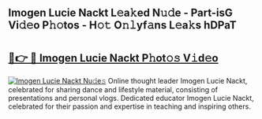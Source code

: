 ## Imogen Lucie Nackt L𝚎a𝚔ed N𝚞𝚍e - Part-isG Vi𝚍𝚎o P𝚑𝚘tos - H𝚘𝚝 O𝚗𝚕yf𝚊ns L𝚎a𝚔s hDPaT

# <h2><a href="http://kfejsuo.oniu.top/?m=Imogen+Lucie+Nackt">🔗👉 🔴 Imogen Lucie Nackt P𝚑ot𝚘𝚜 V𝚒d𝚎o</a></h2>

[![Imogen Lucie Nackt Nu𝚍e𝚜](https://i.imgur.com/0qMVB7G.gif)](http://kfejsuo.oniu.top/?m=Imogen+Lucie+Nackt)
Online thought leader Imogen Lucie Nackt, celebrated for sharing dance and lifestyle material, consisting of presentations and personal vlogs. Dedicated educator Imogen Lucie Nackt, celebrated for their passion and expertise in teaching and inspiring others.  
